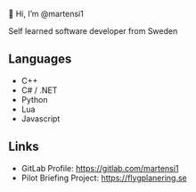 👋 Hi, I’m @martensi1

Self learned software developer from Sweden

## Languages

* C++
* C# / .NET
* Python
* Lua
* Javascript

## Links
- GitLab Profile: https://gitlab.com/martensi1 
- Pilot Briefing Project: https://flygplanering.se
